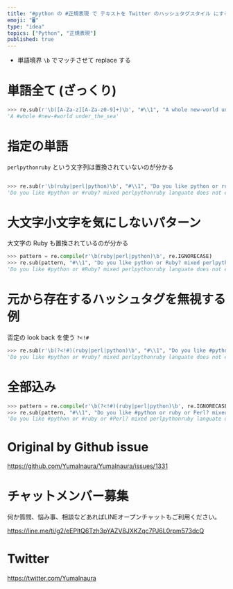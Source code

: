 ```yaml
---
title: "#python の #正規表現 で テキストを Twitter のハッシュタグスタイル にする例"
emoji: "🖥"
type: "idea"
topics: ["Python", "正規表現"]
published: true
---
```


- 単語境界 `\b` でマッチさせて replace する

# 単語全て (ざっくり)

```py
>>> re.sub(r'\b([A-Za-z][A-Za-z0-9]+)\b', "#\\1", "A whole new-world under_the_sea")
'A #whole #new-#world under_the_sea'
```

# 指定の単語

`perlpythonruby` という文字列は置換されていないのが分かる

```py

>>> re.sub(r'\b(ruby|perl|python)\b', "#\\1", "Do you like python or ruby? mixed perlpythonruby languate does not exist?")
'Do you like #python or #ruby? mixed perlpythonruby languate does not exist?'
```

# 大文字小文字を気にしないパターン

大文字の Ruby も置換されているのが分かる

```py
>>> pattern = re.compile(r'\b(ruby|perl|python)\b', re.IGNORECASE)
>>> re.sub(pattern, "#\\1", "Do you like python or Ruby? mixed perlpythonruby languate does not exist?")
'Do you like #python or #Ruby? mixed perlpythonruby languate does not exist?'
```

# 元から存在するハッシュタグを無視する例

否定の look back を使う `?<!#`

```py
>>> re.sub(r'\b(?<!#)(ruby|perl|python)\b', "#\\1", "Do you like #python or ruby? mixed perlpythonruby languate does not exist?")
'Do you like #python or #ruby? mixed perlpythonruby languate does not exist?'
```

# 全部込み

```py
>>> pattern = re.compile(r'\b(?<!#)(ruby|perl|python)\b', re.IGNORECASE)
>>> re.sub(pattern, "#\\1", "Do you like #python or ruby or Perl? mixed perlpythonruby languate does not exist?")
'Do you like #python or #ruby or #Perl? mixed perlpythonruby languate does not exist?'
```

# Original by Github issue

https://github.com/YumaInaura/YumaInaura/issues/1331








<!-- Update From Qiita API -->

# チャットメンバー募集


何か質問、悩み事、相談などあればLINEオープンチャットもご利用ください。

https://line.me/ti/g2/eEPltQ6Tzh3pYAZV8JXKZqc7PJ6L0rpm573dcQ





# Twitter


https://twitter.com/YumaInaura


<!-- Update From Qiita API -->


